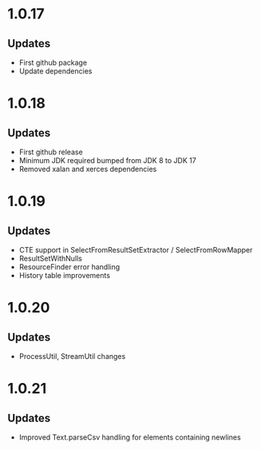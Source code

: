 # 1.0.17

## Updates

* First github package
* Update dependencies

# 1.0.18

## Updates
 
* First github release
* Minimum JDK required bumped from JDK 8 to JDK 17
* Removed xalan and xerces dependencies

# 1.0.19

## Updates
 
* CTE support in SelectFromResultSetExtractor / SelectFromRowMapper
* ResultSetWithNulls
* ResourceFinder error handling
* History table improvements

# 1.0.20

## Updates
 
* ProcessUtil, StreamUtil changes

# 1.0.21

## Updates
 
* Improved Text.parseCsv handling for elements containing newlines

